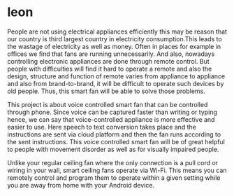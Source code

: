 # leon 
People are not using electrical appliances efficiently this may be reason that our country 
is third largest country in electricity consumption.This leads to the wastage of electricity 
as well as money. Often in places for example in offices we find that fans are running unnecessarily. 
And also, nowadays controlling electronic appliances are done through remote control. 
But people with difficulties will find it hard to operate a remote and also the design,
structure and function of remote varies from appliance to appliance and also from brand-to-brand,
it will be difficult to operate such devices by old people. Thus, this smart fan will be able to 
solve those problems. 


This project is about voice controlled smart fan that can be controlled through phone. Since voice 
can be captured faster than writing or typing hence, we can say that voice-controlled appliance is 
more effective and easier to use. Here speech to text conversion takes place and the instructions are 
sent via cloud platform and then the fan runs according to the sent instructions. This voice controlled 
smart fan will be of great helpful to people with movement disorder as well as for visually impaired people.

Unlike your regular ceiling fan where the only connection is a pull cord or wiring in your wall, smart
ceiling fans operate via Wi-Fi. This means you can remotely control and program them to operate within a
given setting while you are away from home with your Android device.
